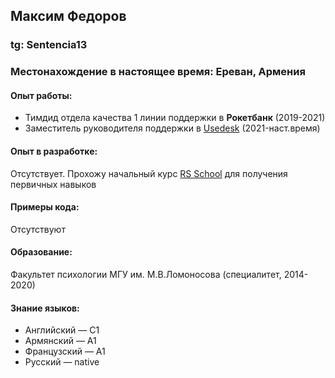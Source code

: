 ## Максим Федоров
### tg: Sentencia13
### Местонахождение в настоящее время: Ереван, Армения

#### Опыт работы:
* Тимдид отдела качества 1 линии поддержки в **Рокетбанк** (2019-2021)
* Заместитель руководителя поддержки в [Usedesk](https://usedesk.ru/) (2021-наст.время)

#### Опыт в разработке:
Отсутствует. Прохожу начальный курс [RS School](https://rs.school/) для получения первичных навыков

#### Примеры кода:
Отсутствуют

#### Образование:
Факультет психологии МГУ им. М.В.Ломоносова (специалитет, 2014-2020)

#### Знание языков:
* Английский — C1
* Армянский — A1
* Французский — A1
* Русский — native